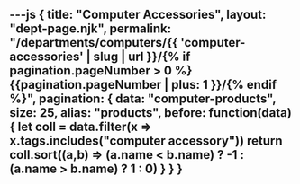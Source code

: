 ---js
{
  title: "Computer Accessories",
  layout: "dept-page.njk",
  permalink: "/departments/computers/{{ 'computer-accessories' | slug | url }}/{% if pagination.pageNumber > 0 %}{{pagination.pageNumber | plus: 1 }}/{% endif %}",
  pagination: {
    data: "computer-products",
    size: 25,
    alias: "products",
    before: function(data) { 
      let coll = data.filter(x => x.tags.includes("computer accessory"))
      return coll.sort((a,b) => (a.name < b.name) ? -1 : (a.name > b.name) ? 1 : 0)
    }
  }
}
---


